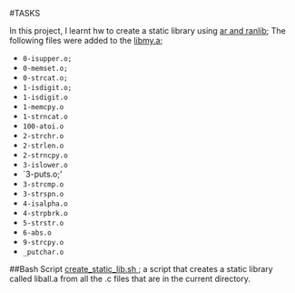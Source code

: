 #TASKS

In this project, I learnt hw to create a static library using [ar and ranlib](https://intranet.alxswe.com/rltoken/XB1iH0qE6gshx0x8TfRAPQ);
The following files were added to the [libmy.a](https://github.com/Dalvin984/alx-low_level_programming/blob/master/0x09-static_libraries/libmy.a);
* `0-isupper.o;`
* `0-memset.o;`
* `0-strcat.o;`
* `1-isdigit.o;`
* `1-isdigit.o`
* `1-memcpy.o`
* `1-strncat.o`
* `100-atoi.o`
* `2-strchr.o`
* `2-strlen.o`
* `2-strncpy.o`
* `3-islower.o`
* `3-puts.o;'
* `3-strcmp.o`
* `3-strspn.o`
* `4-isalpha.o`
* `4-strpbrk.o`
* `5-strstr.o`
* `6-abs.o`
* `9-strcpy.o`
* `_putchar.o`

##Bash Script
[create_static_lib.sh ](https://github.com/Dalvin984/alx-low_level_programming/blob/master/0x09-static_libraries/create_static_lib.sh);
a script that creates a static library called liball.a from all the .c files that are in the current directory.
